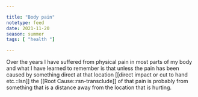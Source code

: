 ```yaml
---

title: "Body pain"
notetype: feed
date: 2021-11-20
season: summer
tags: [ "health "]

---
```



Over the years I have suffered from physical pain in most parts of my body and what I have learned to remember is that unless the pain has been caused by something direct at that location  [[direct impact or cut to hand etc.::lsn]] the [[Root Cause::rsn-transclude]] of that pain is probably from something that is a distance away from the location that is hurting.


